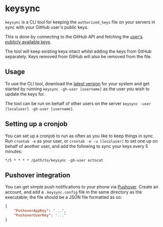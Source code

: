 # keysync

`keysync` is a CLI tool for keeping the `authorized_keys` file on your servers
in sync with your GitHub user's public keys.

This is done by connecting to the GitHub API and fetching the [user's publicly
available keys](https://developer.github.com/v3/users/keys/#list-public-keys-for-a-user).

The tool will keep existing keys intact whilst adding the keys from GitHub separately.
Keys removed from GitHub will also be removed from the file.

## Usage

To use the CLI tool, download the [latest version](https://github.com/dhensby/keysync/releases/latest)
for your system and get started by running `keysync -gh-user [username]` as the
user you wish to update the keys for.

The tool can be run on behalf of other users on the server `keysync -user [localuser] -gh-user [username]`.

## Setting up a cronjob

You can set up a cronjob to run as often as you like to keep things in sync. Run
`crontab -e` as your user, or `crontab -e -u [localuser]` to set one up on behalf
of another user, and add the following to sync your keys every 5 minutes:

```cron
*/5 * * * * /path/to/keysync -gh-user octocat
```

## Pushover integration

You can get simple push notifications to your phone via [Pushover](https://pushover.net/).
Create an account, and add a `.keysync.config` file in the same directory as the executable;
the file should be a JSON file formatted as so:

```json
{
    "PushoverAppKey": "...",
    "PushoverUserKey": "..."
}
```